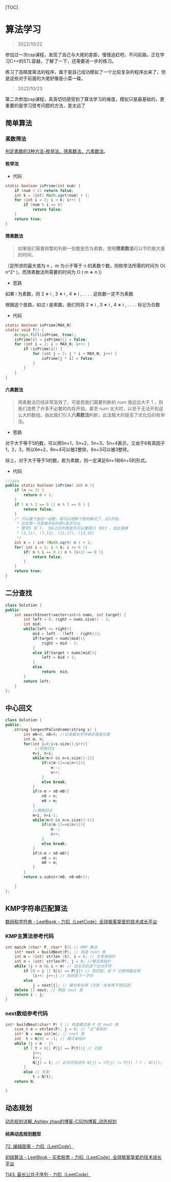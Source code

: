 [TOC]



# 算法学习

> 2022/10/22

参加过一次csp课程，发现了自己与大佬的差距，慢慢追赶吧，不问前路。正在学习C++的STL容器，了解了一下，还需要进一步的练习。

练习了高精度乘法的程序，属于是自己成功模拟了一个比较复杂的程序出来了，但是这些对于前面的大佬好像是小菜一碟。

> 2022/10/23

第二次参加csp课程，真真切切感受到了算法学习的难度，模拟只是最基础的，更重要的是学习思考问题的方法，差太远了





## 简单算法

### 素数筛法

[判定素数的3种方法-枚举法、筛素数法、六素数法](https://blog.csdn.net/qq_46620869/article/details/115698875?ops_request_misc=&request_id=&biz_id=102&utm_term=六素数筛&utm_medium=distribute.pc_search_result.none-task-blog-2~all~sobaiduweb~default-0-115698875.nonecase&spm=1018.2226.3001.4187)。

#### 枚举法

- 代码

```java
static boolean isPrime(int num) {
    if (num < 2) return false;
	int k = (int) Math.sqrt(num) + 1;
    for (int i = 2; i < k; i++) {
        if (num % i == 0)
            return false;
    }
    return true;
}
```

#### 筛素数法

> 如果我们需要频繁的判断一些数是否为素数，使用**筛素数法**可以节约极大量的时间。

（定所求的最大值为 n ，m  为小于等于 n  的素数个数，则枚举法所需的时间为 O( n^2^ )，而筛素数法所需要的时间为 O ( m ∗ n )）

- 思路

如果 i  为素数，则 2 ∗ i , 3 ∗ i , 4 ∗ i , . . . . 这些数一定不为素数

根据这个思路，如过 i 是素数，我们则将 2 ∗ i , 3 ∗ i , 4 ∗ i , . . . .  标记为合数

- 代码

```java
static boolean isPrime[MAX_N]
static void f() {
    Arrays.fill(isPrime, true);
    isPrime[0] = isPrime[1] = false;
    for (int i = 2; i < MAX_N; i++) {
        if (isPrime[i]) {
            for (int j = 2; j * i < MAX_N; j++) {
                isPrime[j * i] = false; 
            }
        }
    }
}
```



#### 六素数法

> 筛素数法已经非常高效了，可是若我们需要判断的 num 值远远大于 1 ，则我们浪费了许多不必要的内存开销，甚至 num 太大时，以至于无法开到这么大的数组。由此我们引入**六素数法**判断，此法极大的提高了优化后的枚举法。

- 思路

对于大于等于5的数，可以用5n+1，5n+2，5n+3，5n+4表示，又由于6有真因子1，2，3，所以6n+2，6n+4可以被2整除，6n+3可以被3整除。

综上，对于大于等于5的数，若为素数，则一定满足6n+1和6n+5的形式。

- 代码

```java
//java
public static boolean isPrime( int n ){
    if (n <= 3) {
        return n > 1;
    }
    if ( n % 2 == 0 || n % 3 == 0 ) {
        return false;
    }
    /* 可以看下面这一组数，就可以理解下面的解法了，从5开始，
     * 比如第一次直接开始判断n是否可以
     * 整除5 和 7， 加6之后判断是否可以整除11 和13 。如此类推
     * (5,11), (7,13), (11,17), (13,19)
     */
    int k = ( int )Math.sqrt( n ) + 1;
    for( int i = 5; i < k; i += 6 ){
        if( n % i == 0 || n % (i+2) == 0 ){
            return false;
        }
    }
    return true;
}
```

## 二分查找

```c++
class Solution {
public:
    int searchInsert(vector<int>& nums, int target) {
        int left = 0, right = nums.size() - 1;
        int mid;
        while(left <= right){
            mid = left - (left - right)/2;
            if(target < nums[mid]){
                right = mid - 1;
            }
            else if(target > nums[mid]){
                left = mid + 1;
            }
            else
                return  mid;
        }
        return left;
    }
};
```

## 中心回文

```c++
class Solution {
public:
    string longestPalindrome(string s) {
        int m0=0, n0=0; //记录最长字符串的首尾位置
        int m, n;
        for(int i=0;i<s.size();i++){
             //奇数回文
            m=i, n=i;
            while(m>0 && n<s.size()-1){
                if(s[m-1]==s[n+1]){
                    m--;
                    n++;
                }
                else break;
            }
            if(n-m > n0-m0){
                n0 = n;
                m0 = m;         
            }
            //偶数回文
            m=i, n=i-1;
            while(m>0 && n<s.size()-1){
                if(s[m-1]==s[n+1]){
                    m--;
                    n++;
                }
                else break;
            }
            if(n-m > n0-m0){
                n0 = n;
                m0 = m;
            }
        }
        return s.substr(m0, n0-m0+1);
        
    }
};
```

## KMP字符串匹配算法

[数组和字符串 - LeetBook - 力扣（LeetCode）全球极客挚爱的技术成长平台](https://leetcode.cn/leetbook/read/array-and-string/cpoo6/)

### KMP主算法参考代码

```c++
int match (char* P, char* S){ // KMP 算法
    int* next = buildNext(P); // 构造 next 表
    int m = (int) strlen (S), i = 0; // 文本串指针
    int n = (int) strlen(P), j = 0; //模式串指针
    while (j < n && i < m) // 自左向右逐个比对字符
        if (0 > j || S[i] == P[j]) // 若匹配，或 P 已移除最左侧
            {i++; j++;} // 则转到下一字符
        else
            j = next[j]; // 模式串右移（注意：文本串不用回退）
    delete [] next; // 释放 next 表
    return i - j;
}
```

### next数组参考代码

```c++
int* buildNext(char* P) { // 构造模式串 P 的 next 表
    size_t m = strlen(P), j = 0; // “主”串指针
    int* N = new int[m]; // next 表
    int  t = N[0] = -1; // 模式串指针
    while (j < m - 1)
        if ( t < 0|| P[j] == P[t]){ // 匹配
            j++; 
            t++;
            N[j] = t; // 此句可改进为 N[j] = (P[j] != P[t] ? t : N[t]);
        }
    	else // 失配
        	t = N[t];
    return N;

}
```

## 动态规划

[动态规划详解_Ashley zhao的博客-CSDN博客_动态规划](https://blog.csdn.net/Y1730008223CONG/article/details/123684672?ops_request_misc=&request_id=&biz_id=102&utm_term=动态规划&utm_medium=distribute.pc_search_result.none-task-blog-2~all~sobaiduweb~default-0-123684672.nonecase&spm=1018.2226.3001.4187)

#### 经典动态规划题型

[72. 编辑距离 - 力扣（LeetCode）](https://leetcode.cn/problems/edit-distance/)

[初级算法 - LeetBook - 买卖股票 - 力扣（LeetCode）全球极客挚爱的技术成长平台](https://leetcode.cn/leetbook/read/top-interview-questions-easy/xn8fsh/)

[1143. 最长公共子序列 - 力扣（LeetCode）](https://leetcode.cn/problems/longest-common-subsequence/)

